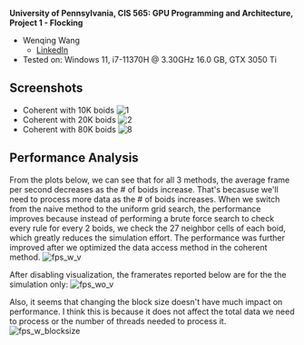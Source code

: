 **University of Pennsylvania, CIS 565: GPU Programming and Architecture,
Project 1 - Flocking**

* Wenqing Wang
  * [LinkedIn](https://www.linkedin.com/in/wenqingwang0910/) 
* Tested on: Windows 11, i7-11370H @ 3.30GHz 16.0 GB, GTX 3050 Ti

## Screenshots
* Coherent with 10K boids
![1](https://user-images.githubusercontent.com/33616958/189548869-6924fda7-1c0e-4308-952d-dffebb1ec029.gif)
* Coherent with 20K boids
![2](https://user-images.githubusercontent.com/33616958/189548865-61dd7752-f4a0-45aa-a383-f948aa85e920.gif)
* Coherent with 80K boids
![8](https://user-images.githubusercontent.com/33616958/189548868-0981d6cb-dec3-4cd5-b6ca-efe10a81c999.gif)



## Performance Analysis
From the plots below, we can see that for all 3 methods, the average frame per second decreases as the # of boids increase. That's becasuse we'll need to process more data as the # of boids increases. When we switch from the naive method to the uniform grid search, the performance improves because instead of performing a brute force search to check every rule for every 2 boids, we check the 27 neighbor cells of each boid, which greatly reduces the simulation effort. The performance was further improved after we optimized the data access method in the coherent method.
![fps_w_v](https://user-images.githubusercontent.com/33616958/189547897-78ed6b50-76d0-4bb7-90e3-e1e491814548.png)

After disabling visualization, the framerates reported below are for the the simulation only:
![fps_wo_v](https://user-images.githubusercontent.com/33616958/189547898-3ca487ae-1ada-4b53-90f0-550108a8399c.png)

Also, it seems that changing the block size doesn't have much impact on performance. I think this is because it does not affect the total data we need to process or the number of threads needed to process it.
![fps_w_blocksize](https://user-images.githubusercontent.com/33616958/189547900-52a10a80-40e4-4ddc-af58-9eb90d97be9c.png)

